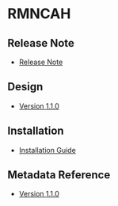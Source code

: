 # RMNCAH

## Release Note

- [Release Note](#rmncah-agg-release-note)

## Design

- [Version 1.1.0](#rmncah-agg-design)

## Installation

- [Installation Guide](#rmncah-agg-installation)

## Metadata Reference

- [Version 1.1.0](https://github.com/dhis2/metadata-package-development/raw/master/metadata/RMNCAH/RMNCAH_COMPLETE_V1_DHIS2.36/reference.xlsx)
